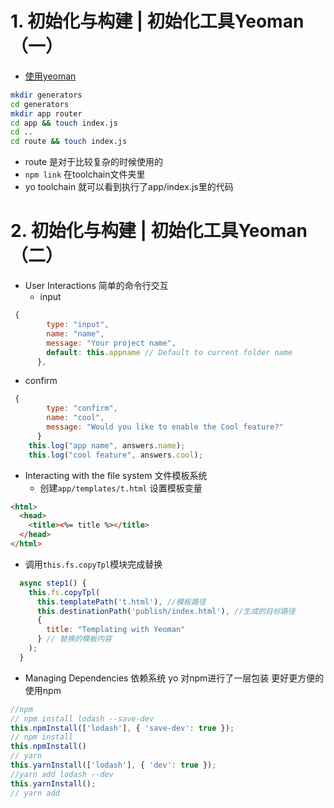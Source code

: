 # 1. 初始化与构建 | 初始化工具Yeoman（一）
* [使用yeoman](https://yeoman.io/authoring/index.html)
```bash
mkdir generators 
cd generators
mkdir app router
cd app && touch index.js
cd ..
cd route && touch index.js
```
- route 是对于比较复杂的时候使用的
- `npm link` 在toolchain文件夹里
- yo toolchain 就可以看到执行了app/index.js里的代码

# 2. 初始化与构建 | 初始化工具Yeoman（二）
- User Interactions 简单的命令行交互 
  - input
```js
 {
        type: "input",
        name: "name",
        message: "Your project name",
        default: this.appname // Default to current folder name
      },
```
  - confirm 
```js
 {
        type: "confirm",
        name: "cool",
        message: "Would you like to enable the Cool feature?"
      }
    this.log("app name", answers.name);
    this.log("cool feature", answers.cool);
```
- Interacting with the file system 文件模板系统 
  - 创建`app/templates/t.html` 设置模板变量
```html
<html>
  <head>
    <title><%= title %></title>
  </head>
</html>
```
  - 调用`this.fs.copyTpl`模块完成替换 
```js
  async step1() {
    this.fs.copyTpl(
      this.templatePath('t.html'), //模板路径
      this.destinationPath('publish/index.html'), //生成的目标路径
      {
        title: "Templating with Yeoman"
      } // 替换的模板内容
    );
  }
```
- Managing Dependencies 依赖系统 
yo 对npm进行了一层包装 更好更方便的使用npm
```js
//npm
// npm install lodash --save-dev
this.npmInstall(['lodash'], { 'save-dev': true });
// npm install
this.npmInstall()
// yarn
this.yarnInstall(['lodash'], { 'dev': true });
//yarn add lodash --dev
this.yarnInstall();
// yarn add
```
